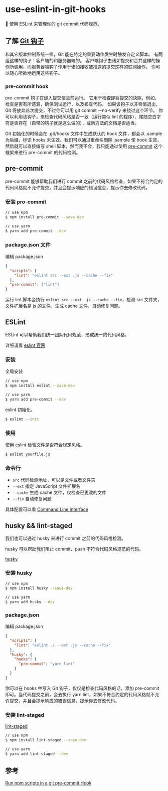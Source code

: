# use-eslint-in-git-hooks

📏 使用 ESLint 来管理你的 git commit 代码规范。

## 了解 [Git 钩子](https://git-scm.com/book/zh/v2/%E8%87%AA%E5%AE%9A%E4%B9%89-Git-Git-%E9%92%A9%E5%AD%90)

和其它版本控制系统一样，Git 能在特定的重要动作发生时触发自定义脚本。 有两组这样的钩子：客户端的和服务器端的。 客户端钩子由诸如提交和合并这样的操作所调用，而服务器端钩子作用于诸如接收被推送的提交这样的联网操作。 你可以随心所欲地运用这些钩子。

### pre-commit hook

pre-commit 钩子在键入提交信息前运行。 它用于检查即将提交的快照，例如，检查是否有所遗漏，确保测试运行，以及核查代码。 如果该钩子以非零值退出，Git 将放弃此次提交，不过你可以用 git commit --no-verify 来绕过这个环节。 你可以利用该钩子，来检查代码风格是否一致（运行类似 lint 的程序）、尾随空白字符是否存在（自带的钩子就是这么做的），或新方法的文档是否适当。

Git 初始化的时候会在 .git/hooks 文件中生成默认的 hook 文件，都会以 .sample 为后缀，标识 hooks 未生效。我们可以通过重命名删除 .sample 使 hook 生效，然后就可以直接编写 shell 脚本，然而我不会，我只能通过使用 [pre-commit](https://pre-commit.com/) 这个框架来进行 pre-commit 的代码检测。

## pre-commit

pre-commit 能够帮助我们进行 commit 之前的代码风格检查，如果不符合约定的代码风格就不允许提交，并且会提示响应的错误信息，提示你去修改代码。

### 安装 pro-commit

```bash
// use npm
$ npm install pre-commit --save-dev

// use yarn
$ yarn add pre-commit --dev
```

### package.json 文件

编辑 package.json

```json
{
  "scripts": {
    "lint": "eslint src --ext .js --cache --fix"
  },
  "pre-commit": ["lint"]
}
```

运行 lint 脚本会执行 `eslint src --ext .js --cache --fix`，检测 src 文件夹，文件扩展名是 js 的文件，生成 cache 文件，自动修复问题。

## ESLint

ESLint 可以帮助我们统一团队代码规范，形成统一的代码风格。

详细请看 [eslint 官网](https://eslint.org/)

### 安装

全局安装

```bash
// use npm
$ npm install eslint --save-dev

// use yarn
$ yarn add pre-commit --dev
```

eslint 初始化。

```bash
$ eslint --init
```

### 使用

使用 eslint 检验文件是否符合规定风格。

```bash
$ eslint yourfile.js
```

### 命令行

- `src` 代码检测地址，可以是文件或者文件夹
- `--ext` 指定 JavaScript 文件扩展名
- `--cache` 生成 cache 文件，仅检查已更改的文件
- `--fix` 自动修复问题

具体配置可以看 [Command Line Interface](https://eslint.org/docs/user-guide/command-line-interface)

## husky && lint-staged

我们也可以通过 husky 来进行 commit 之前的代码风格检测。

husky 可以帮助我们阻止 commit、push 不符合代码风格规范的代码。

[husky](https://github.com/typicode/husky)

### 安装 husky

```bash
// use npm
$ npm install husky --save-dev

// use yarn
$ yarn add husky --dev
```

### package.json

编辑 package.json

```json
{
  "scripts": {
    "lint": "eslint ./ --ext .js --cache --fix"
  },
  "husky": {
    "hooks": {
      "pre-commit": "yarn lint"
    }
  }
}
```

你可以在 hooks 中写入 Git 钩子，仅仅是检查代码风格的话，添加 pre-commit 即可。当代码提交之前，会去执行 yarn lint，如果不符合约定的代码风格就不允许提交，并且会提示响应的错误信息，提示你去修改代码。

### 安装 lint-staged

[lint-staged](https://github.com/okonet/lint-staged)

```bash
// use npm
$ npm install lint-staged --save-dev

// use yarn
$ yarn add lint-staged --dev
```

## 参考

[Run npm scripts in a git pre-commit Hook](https://elijahmanor.com/npm-precommit-scripts/)
